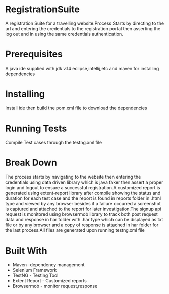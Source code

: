 # RegistrationSuite
A registration Suite for a travelling website.Process Starts by directing to the url and entering the credentials to the registration portal then asserting the log out and in using the same credentials authentication.

# Prerequisites
A java ide supplied with jdk v.14 eclipse,intellij,etc and maven for installing dependencies 

# Installing
Install ide then build the pom.xml file to download the dependencies

# Running Tests
Compile Test cases through the testng.xml file

# Break Down
The process starts by navigating to the website then entering the credentials using data driven library which is java faker then assert a proper login and logout to ensure a successful registration.A customized report is generated using extent-report library after compile showing the status and duration for each test case and the report is found in reports folder in .html type and viewed by any browser besides if a failure occurred a screenshot is captured and attached to the report for later investigation.The signup api request is monitored using browsermob library to track both post request data and response in har folder with .har type which can be displayed as txt file or by any browser and a copy of response is attached in har folder for the last process.All files are generated upon running testng.xml file 

# Built With
- Maven -dependency management
- Selenium Framework
- TestNG - Testing Tool
- Extent Report - Customized reports
- Browsermob -  monitor request,response

